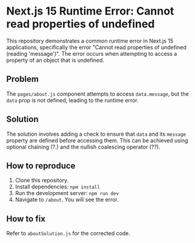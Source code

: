 # Next.js 15 Runtime Error: Cannot read properties of undefined

This repository demonstrates a common runtime error in Next.js 15 applications, specifically the error "Cannot read properties of undefined (reading 'message')".  The error occurs when attempting to access a property of an object that is undefined.

## Problem
The `pages/about.js` component attempts to access `data.message`, but the `data` prop is not defined, leading to the runtime error.

## Solution
The solution involves adding a check to ensure that `data` and its `message` property are defined before accessing them. This can be achieved using optional chaining (?.) and the nullish coalescing operator (??).

## How to reproduce
1. Clone this repository.
2. Install dependencies: `npm install`
3. Run the development server: `npm run dev`
4. Navigate to `/about`.  You will see the error.

## How to fix
Refer to `aboutSolution.js` for the corrected code.